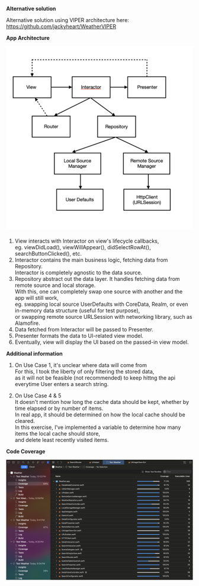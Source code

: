 **Alternative solution**

Alternative solution using VIPER architecture here:
https://github.com/jackyheart/WeatherVIPER


**App Architecture**

![Alt text](documentation/app_architecture.png?raw=true "App Architecture")

1. View interacts with Interactor on view's lifecycle callbacks,<br />
   eg. viewDidLoad(), viewWillAppear(), didSelectRowAt(), searchButtonClicked(), etc.
2. Interactor contains the main business logic, fetching data from Repository.<br /> 
   Interactor is completely agnostic to the data source.
3. Repository abstract out the data layer. It handles fetching data from remote source and local storage.<br />
   With this, one can completely swap one source with another and the app will still work,<br />
   eg. swapping local source UserDefaults with CoreData, Realm, or even in-memory data structure (useful for test purpose),<br />
   or swapping remote source URLSession with networking library, such as Alamofire.
4. Data fetched from Interactor will be passed to Presenter.
5. Presenter formats the data to UI-related view model.
6. Eventually, view will display the UI based on the passed-in view model.


**Additional information**

1. On Use Case 1, it's unclear where data will come from<br />
   For this, I took the liberty of only filtering the stored data,<br />
   as it will not be feasible (not recommended) to keep hittng the api everytime User enters a search string.
   
2. On Use Case 4 & 5<br />
   It doesn't mention how long the cache data should be kept, whether by time elapsed or by number of items.<br />
   In real app, it should be determined on how the local cache should be cleared.<br />
   In this exercise, I've implemented a variable to determine how many items the local cache should store,<br />
   and delete least recently visited items.


**Code Coverage**

![Alt text](documentation/code_coverage.png?raw=true "Code Coverage")

